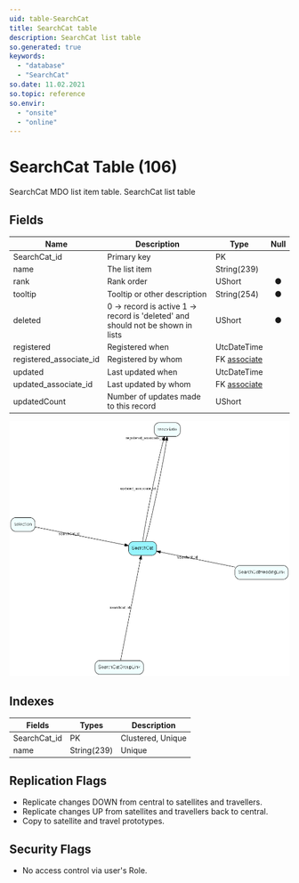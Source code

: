 ```yaml
---
uid: table-SearchCat
title: SearchCat table
description: SearchCat list table
so.generated: true
keywords:
  - "database"
  - "SearchCat"
so.date: 11.02.2021
so.topic: reference
so.envir:
  - "onsite"
  - "online"
---
```


# SearchCat Table (106)

SearchCat MDO list item table.
SearchCat list table

## Fields

| Name | Description | Type | Null |
|------|-------------|------|:----:|
|SearchCat\_id|Primary key|PK| |
|name|The list item|String(239)| |
|rank|Rank order|UShort|&#x25CF;|
|tooltip|Tooltip or other description|String(254)|&#x25CF;|
|deleted|0 -&gt; record is active 1 -&gt; record is &apos;deleted&apos; and should not be shown in lists|UShort|&#x25CF;|
|registered|Registered when|UtcDateTime| |
|registered\_associate\_id|Registered by whom|FK [associate](associate.md)| |
|updated|Last updated when|UtcDateTime| |
|updated\_associate\_id|Last updated by whom|FK [associate](associate.md)| |
|updatedCount|Number of updates made to this record|UShort| |


![SearchCat table relationship diagram](./media/SearchCat.png)

## Indexes

| Fields | Types | Description |
|--------|-------|-------------|
|SearchCat\_id |PK |Clustered, Unique |
|name |String(239) |Unique |

## Replication Flags

* Replicate changes DOWN from central to satellites and travellers.
* Replicate changes UP from satellites and travellers back to central.
* Copy to satellite and travel prototypes.

## Security Flags

* No access control via user's Role.

